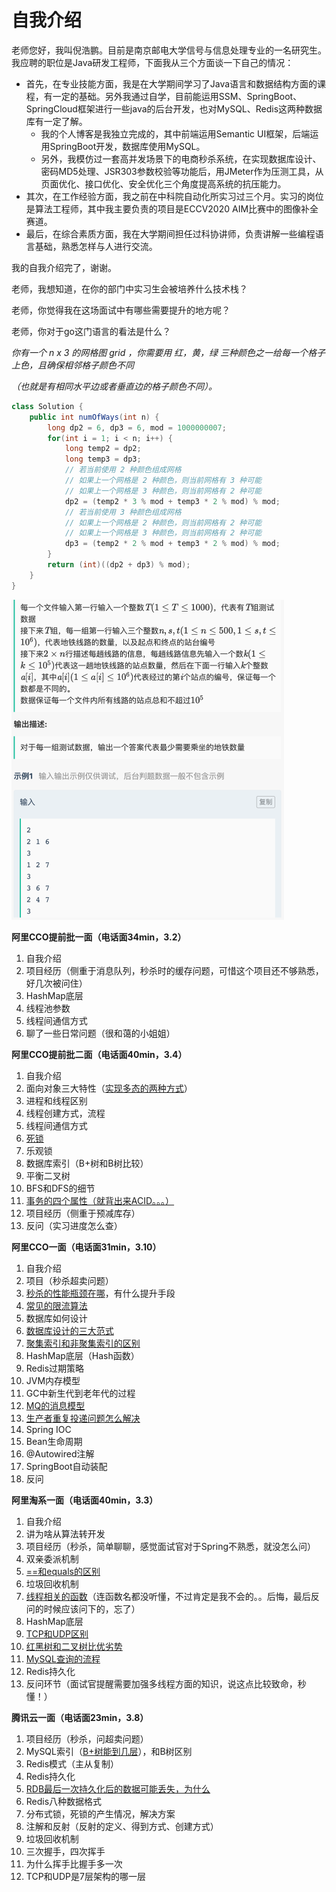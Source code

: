 # 自我介绍

​		老师您好，我叫倪浩鹏。目前是南京邮电大学信号与信息处理专业的一名研究生。我应聘的职位是Java研发工程师，下面我从三个方面谈一下自己的情况：

* 首先，在专业技能方面，我是在大学期间学习了Java语言和数据结构方面的课程，有一定的基础。另外我通过自学，目前能运用SSM、SpringBoot、SpringCloud框架进行一些java的后台开发，也对MySQL、Redis这两种数据库有一定了解。
	* 我的个人博客是我独立完成的，其中前端运用Semantic UI框架，后端运用SpringBoot开发，数据库使用MySQL。
	* 另外，我模仿过一套高并发场景下的电商秒杀系统，在实现数据库设计、密码MD5处理、JSR303参数校验等功能后，用JMeter作为压测工具，从页面优化、接口优化、安全优化三个角度提高系统的抗压能力。
* 其次，在工作经验方面，我之前在中科院自动化所实习过三个月。实习的岗位是算法工程师，其中我主要负责的项目是ECCV2020 AIM比赛中的图像补全赛道。
* 最后，在综合素质方面，我在大学期间担任过科协讲师，负责讲解一些编程语言基础，熟悉怎样与人进行交流。

我的自我介绍完了，谢谢。





































老师，我想知道，在你的部门中实习生会被培养什么技术栈？

老师，你觉得我在这场面试中有哪些需要提升的地方呢？

老师，你对于go这门语言的看法是什么？



*你有一个 n x 3 的网格图 grid ，你需要用 红，黄，绿 三种颜色之一给每一个格子上色，且确保相邻格子颜色不同*

*（也就是有相同水平边或者垂直边的格子颜色不同）。*

```java
class Solution {
    public int numOfWays(int n) {
        long dp2 = 6, dp3 = 6, mod = 1000000007;
        for(int i = 1; i < n; i++) {
            long temp2 = dp2;
            long temp3 = dp3;
            // 若当前使用 2 种颜色组成网格
            // 如果上一个网格是 2 种颜色，则当前网格有 3 种可能
            // 如果上一个网格是 3 种颜色，则当前网格有 2 种可能
            dp2 = (temp2 * 3 % mod + temp3 * 2 % mod) % mod;
            // 若当前使用 3 种颜色组成网格
            // 如果上一个网格是 2 种颜色，则当前网格有 2 种可能
            // 如果上一个网格是 3 种颜色，则当前网格有 2 种可能
            dp3 = (temp2 * 2 % mod + temp3 * 2 % mod) % mod;
        }
        return (int)((dp2 + dp3) % mod);
    }
}
```

<img src="../images/image-20210306200044088.png" alt="image-20210306200044088" style="zoom:50%;" />

























**阿里CCO提前批一面（电话面34min，3.2）**

1. 自我介绍
2. 项目经历（侧重于消息队列，秒杀时的缓存问题，可惜这个项目还不够熟悉，好几次被问住）
3. HashMap底层
4. 线程池参数
5. 线程间通信方式
6. 聊了一些日常问题（很和蔼的小姐姐）

**阿里CCO提前批二面（电话面40min，3.4）**

1. 自我介绍
2. 面向对象三大特性（<u>实现多态的两种方式</u>）
3. 进程和线程区别
4. 线程创建方式，流程
5. 线程间通信方式
6. <u>死锁</u>
7. 乐观锁
8. 数据库索引（B+树和B树比较）
9. 平衡二叉树
10. BFS和DFS的细节
11. <u>事务的四个属性（就背出来ACID。。。）</u>
12. 项目经历（侧重于预减库存）
13. 反问（实习进度怎么查）

**阿里CCO一面（电话面31min，3.10）**

1. 自我介绍
2. 项目（秒杀超卖问题）
3. <u>秒杀的性能瓶颈在哪</u>，有什么提升手段
4. <u>常见的限流算法</u>
5. 数据库如何设计
6. <u>数据库设计的三大范式</u>
7. <u>聚集索引和非聚集索引的区别</u>
8. HashMap底层（Hash函数）
9. Redis过期策略
10. JVM内存模型
11. GC中新生代到老年代的过程
12. <u>MQ的消息模型</u>
13. <u>生产者重复投递问题怎么解决</u>
14. Spring IOC
15. Bean生命周期
16. @Autowired注解
17. SpringBoot自动装配
18. 反问



**阿里淘系一面（电话面40min，3.3）**

1. 自我介绍
2. 讲为啥从算法转开发
3. 项目经历（秒杀，简单聊聊，感觉面试官对于Spring不熟悉，就没怎么问）
4. 双亲委派机制
5. <u>==和equals的区别</u>
6. 垃圾回收机制
7. <u>线程相关的函数</u>（连函数名都没听懂，不过肯定是我不会的。。后悔，最后反问的时候应该问下的，忘了）
8. HashMap底层
9. <u>TCP和UDP区别</u>
10. <u>红黑树和二叉树比优劣势</u>
11. <u>MySQL查询的流程</u>
12. Redis持久化
13. 反问环节（面试官提醒需要加强多线程方面的知识，说这点比较致命，秒懂！）



**腾讯云一面（电话面23min，3.8）**

1. 项目经历（秒杀，问超卖问题）
2. MySQL索引（<u>B+树能到几层</u>），和B树区别
3. Redis模式（主从复制）
4. Redis持久化
5. <u>RDB最后一次持久化后的数据可能丢失，为什么</u>
6. Redis八种数据格式
7. 分布式锁，死锁的产生情况，解决方案
8. 注解和反射（反射的定义、得到方式、创建方式）
9. 垃圾回收机制
10. 三次握手，四次挥手
11. 为什么挥手比握手多一次
12. TCP和UDP是7层架构的哪一层

